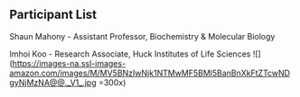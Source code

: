 ## Participant List

Shaun Mahony - Assistant Professor, Biochemistry & Molecular Biology

Imhoi Koo - Research Associate, Huck Institutes of Life Sciences 
![](https://images-na.ssl-images-amazon.com/images/M/MV5BNzIwNjk1NTMwMF5BMl5BanBnXkFtZTcwNDgyNjMzNA@@._V1_.jpg =300x)

